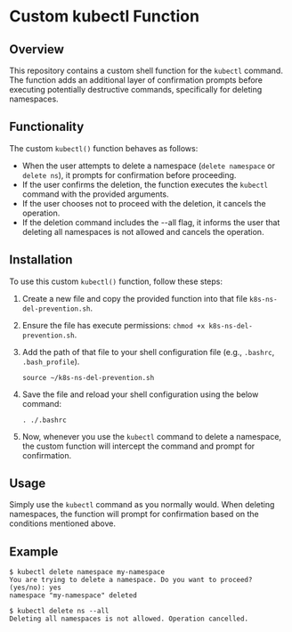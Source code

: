 # Custom kubectl Function

## Overview

This repository contains a custom shell function for the `kubectl` command. The function adds an additional layer of confirmation prompts before executing potentially destructive commands, specifically for deleting namespaces.

## Functionality

The custom `kubectl()` function behaves as follows:

- When the user attempts to delete a namespace (`delete namespace` or `delete ns`), it prompts for confirmation before proceeding.
- If the user confirms the deletion, the function executes the `kubectl` command with the provided arguments.
- If the user chooses not to proceed with the deletion, it cancels the operation.
- If the deletion command includes the --all flag, it informs the user that deleting all namespaces is not allowed and cancels the operation.
## Installation

To use this custom `kubectl()` function, follow these steps:

1. Create a new file and copy the provided function into that file `k8s-ns-del-prevention.sh`.
2. Ensure the file has execute permissions: `chmod +x k8s-ns-del-prevention.sh`.
3. Add the path of that file to your shell configuration file (e.g., `.bashrc`, `.bash_profile`).
   
   ```
   source ~/k8s-ns-del-prevention.sh
   ```
4. Save the file and reload your shell configuration using the below command:
   
   ```
   . ./.bashrc
   ```
5. Now, whenever you use the `kubectl` command to delete a namespace, the custom function will intercept the command and prompt for confirmation.

## Usage

Simply use the `kubectl` command as you normally would. When deleting namespaces, the function will prompt for confirmation based on the conditions mentioned above.

## Example

```
$ kubectl delete namespace my-namespace
You are trying to delete a namespace. Do you want to proceed? (yes/no): yes
namespace "my-namespace" deleted
```

```
$ kubectl delete ns --all
Deleting all namespaces is not allowed. Operation cancelled.
```
